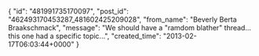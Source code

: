  {
   "id": "481991735170097",
   "post_id": "462493170453287_481602425209028",
   "from_name": "Beverly Berta Braakschmack",
   "message": "We should have a \"ramdom blather\" thread... this one had a specific topic...",
   "created_time": "2013-02-17T06:03:44+0000"
 }
